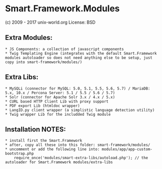 # Smart.Framework.Modules
(c) 2009 - 2017 unix-world.org
License: BSD

## Extra Modules:
	* JS Components: a collection of javascript components
	* Twig Templating Engine (integrates with the default Smart.Framework modules autoloader so does not need anything else to be setup, just copy into smart-framework/modules/)

## Extra Libs:
	* MySQLi (connector for MySQL: 5.0, 5.1, 5.5, 5.6, 5.7) / MariaDB: 5.x, 10.x / Percona Server: 5.1 / 5.5 / 5.6 / 5.7)
	* Solr (connector for Apache Solr 3.x / 4.x / 5.x)
	* CURL based HTTP Client Lib with proxy support
	* PDF export Lib (htmldoc wrapper)
	* LangID.py client wrapper (a simplistic language detection utility)
	* Twig wrapper Lib for the includded Twig module

## Installation NOTES:
	* install first the Smart.Framework
	* after, copy all these into this folder: smart-framework/modules/
	* uncomment or add the following line into: modules/app/app-custom-bootstrap.php
		require_once('modules/smart-extra-libs/autoload.php'); // the autoloader for Smart.Framework modules/extra-libs

